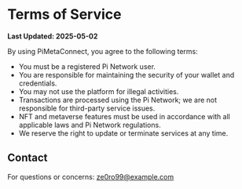 # Terms of Service

**Last Updated: 2025-05-02**

By using PiMetaConnect, you agree to the following terms:

- You must be a registered Pi Network user.
- You are responsible for maintaining the security of your wallet and credentials.
- You may not use the platform for illegal activities.
- Transactions are processed using the Pi Network; we are not responsible for third-party service issues.
- NFT and metaverse features must be used in accordance with all applicable laws and Pi Network regulations.
- We reserve the right to update or terminate services at any time.

## Contact
For questions or concerns: ze0ro99@example.com